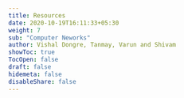 ```yaml
---
title: Resources
date: 2020-10-19T16:11:33+05:30
weight: 7
sub: "Computer Neworks"
author: Vishal Dongre, Tanmay, Varun and Shivam
showToc: true
TocOpen: false
draft: false
hidemeta: false
disableShare: false
---
```


